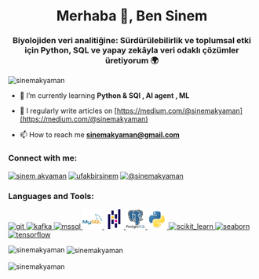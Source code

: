 <h1 align="center">Merhaba 👋, Ben Sinem</h1>
<h3 align="center">Biyolojiden veri analitiğine: Sürdürülebilirlik ve toplumsal etki için Python, SQL ve yapay zekâyla veri odaklı çözümler üretiyorum 🌍</h3>

<p align="left"> <img src="https://komarev.com/ghpvc/?username=sinemakyaman&label=Profile%20views&color=0e75b6&style=flat" alt="sinemakyaman" /> </p>

- 🌱 I’m currently learning **Python & SQl , AI agent , ML**

- 📝 I regularly write articles on [https://medium.com/@sinemakyaman](https://medium.com/@sinemakyaman)

- 📫 How to reach me **sinemakyaman@gmail.com**

<h3 align="left">Connect with me:</h3>
<p align="left">
<a href="https://linkedin.com/in/sinem akyaman" target="blank"><img align="center" src="https://raw.githubusercontent.com/rahuldkjain/github-profile-readme-generator/master/src/images/icons/Social/linked-in-alt.svg" alt="sinem akyaman" height="30" width="40" /></a>
<a href="https://instagram.com/ufakbirsinem"" target="blank"><img align="center" src="https://raw.githubusercontent.com/rahuldkjain/github-profile-readme-generator/master/src/images/icons/Social/instagram.svg" alt="ufakbirsinem"" height="30" width="40" /></a>
<a href="https://medium.com/@sinemakyaman" target="blank"><img align="center" src="https://raw.githubusercontent.com/rahuldkjain/github-profile-readme-generator/master/src/images/icons/Social/medium.svg" alt="@sinemakyaman" height="30" width="40" /></a>
</p>

<h3 align="left">Languages and Tools:</h3>
<p align="left"> <a href="https://git-scm.com/" target="_blank" rel="noreferrer"> <img src="https://www.vectorlogo.zone/logos/git-scm/git-scm-icon.svg" alt="git" width="40" height="40"/> </a> <a href="https://kafka.apache.org/" target="_blank" rel="noreferrer"> <img src="https://www.vectorlogo.zone/logos/apache_kafka/apache_kafka-icon.svg" alt="kafka" width="40" height="40"/> </a> <a href="https://www.microsoft.com/en-us/sql-server" target="_blank" rel="noreferrer"> <img src="https://www.svgrepo.com/show/303229/microsoft-sql-server-logo.svg" alt="mssql" width="40" height="40"/> </a> <a href="https://www.mysql.com/" target="_blank" rel="noreferrer"> <img src="https://raw.githubusercontent.com/devicons/devicon/master/icons/mysql/mysql-original-wordmark.svg" alt="mysql" width="40" height="40"/> </a> <a href="https://pandas.pydata.org/" target="_blank" rel="noreferrer"> <img src="https://raw.githubusercontent.com/devicons/devicon/2ae2a900d2f041da66e950e4d48052658d850630/icons/pandas/pandas-original.svg" alt="pandas" width="40" height="40"/> </a> <a href="https://www.postgresql.org" target="_blank" rel="noreferrer"> <img src="https://raw.githubusercontent.com/devicons/devicon/master/icons/postgresql/postgresql-original-wordmark.svg" alt="postgresql" width="40" height="40"/> </a> <a href="https://www.python.org" target="_blank" rel="noreferrer"> <img src="https://raw.githubusercontent.com/devicons/devicon/master/icons/python/python-original.svg" alt="python" width="40" height="40"/> </a> <a href="https://scikit-learn.org/" target="_blank" rel="noreferrer"> <img src="https://upload.wikimedia.org/wikipedia/commons/0/05/Scikit_learn_logo_small.svg" alt="scikit_learn" width="40" height="40"/> </a> <a href="https://seaborn.pydata.org/" target="_blank" rel="noreferrer"> <img src="https://seaborn.pydata.org/_images/logo-mark-lightbg.svg" alt="seaborn" width="40" height="40"/> </a> <a href="https://www.tensorflow.org" target="_blank" rel="noreferrer"> <img src="https://www.vectorlogo.zone/logos/tensorflow/tensorflow-icon.svg" alt="tensorflow" width="40" height="40"/> </a> </p>

<p><img align="left" src="https://github-readme-stats.vercel.app/api/top-langs?username=sinemakyaman&show_icons=true&locale=en&layout=compact" alt="sinemakyaman" /></p>

<p>&nbsp;<img align="center" src="https://github-readme-stats.vercel.app/api?username=sinemakyaman&show_icons=true&locale=en" alt="sinemakyaman" /></p>

<p><img align="center" src="https://github-readme-streak-stats.herokuapp.com/?user=sinemakyaman&" alt="sinemakyaman" /></p>
